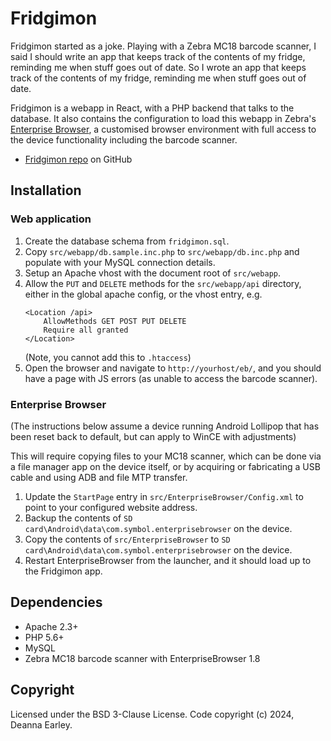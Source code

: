 # Fridgimon

Fridgimon started as a joke. Playing with a Zebra MC18 barcode scanner, I said I should write an app that keeps track of the contents of my fridge, reminding me when stuff goes out of date.
So I wrote an app that keeps track of the contents of my fridge, reminding me when stuff goes out of date.

Fridgimon is a webapp in React, with a PHP backend that talks to the database. It also contains the configuration to load this webapp in Zebra's [Enterprise Browser](https://techdocs.zebra.com/enterprise-browser/1-8/), a customised browser environment with full access to the device functionality including the barcode scanner.

* [Fridgimon repo](https://github.com/DeeHants/Fridgimon) on GitHub

## Installation

### Web application

1.  Create the database schema from `fridgimon.sql`.
2.  Copy `src/webapp/db.sample.inc.php` to `src/webapp/db.inc.php` and populate with your MySQL connection details.
3.  Setup an Apache vhost with the document root of `src/webapp`.
4.  Allow the `PUT` and `DELETE` methods for the `src/webapp/api` directory, either in the global apache config, or the vhost entry, e.g.
    ```
    <Location /api>
        AllowMethods GET POST PUT DELETE
        Require all granted
    </Location>
    ```
    (Note, you cannot add this to `.htaccess`)
5.  Open the browser and navigate to `http://yourhost/eb/`, and you should have a page with JS errors (as unable to access the barcode scanner).

### Enterprise Browser

(The instructions below assume a device running Android Lollipop that has been reset back to default, but can apply to WinCE with adjustments)

This will require copying files to your MC18 scanner, which can be done via a file manager app on the device itself, or by acquiring or fabricating a USB cable and using ADB and file MTP transfer.

1.  Update the `StartPage` entry in `src/EnterpriseBrowser/Config.xml` to point to your configured website address.
2. Backup the contents of `SD card\Android\data\com.symbol.enterprisebrowser` on the device.
3.  Copy the contents of `src/EnterpriseBrowser` to `SD card\Android\data\com.symbol.enterprisebrowser` on the device.
4.  Restart EnterpriseBrowser from the launcher, and it should load up to the Fridgimon app.

## Dependencies

* Apache 2.3+
* PHP 5.6+
* MySQL
* Zebra MC18 barcode scanner with EnterpriseBrowser 1.8

## Copyright

Licensed under the BSD 3-Clause License.
Code copyright (c) 2024, Deanna Earley.

